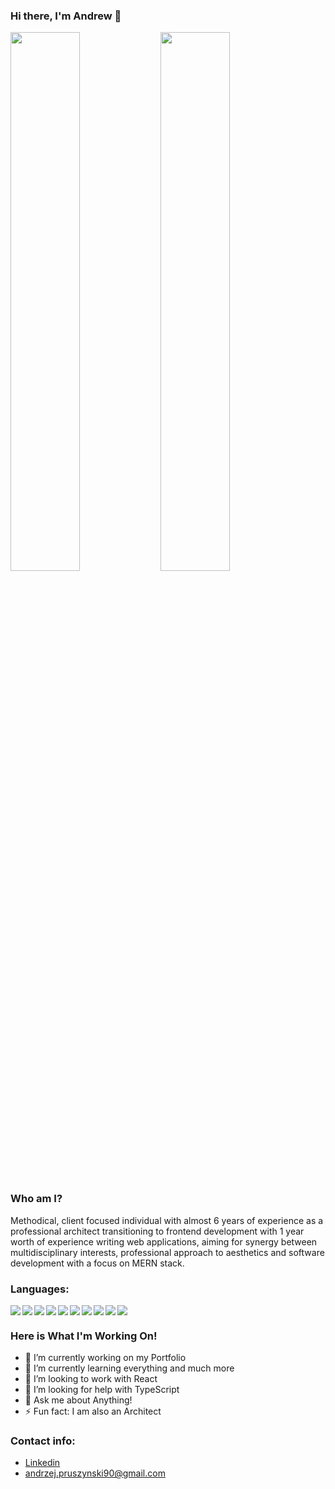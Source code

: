 ### Hi there, I'm Andrew :vulcan_salute:

<img align="left" width="47%" src="https://github-readme-stats.vercel.app/api?username=pruszynskia&show_icons=true&theme=radical" />
<img width="47%" src="https://github-readme-stats.vercel.app/api/top-langs/?username=pruszynskia&layout=compact" />
<br />

### Who am I?

Methodical, client focused individual with almost 6 years of experience as a professional architect transitioning to frontend development with 1 year worth of experience writing web applications, aiming for synergy between multidisciplinary interests, professional approach to aesthetics and software development with a focus on MERN stack.

### Languages:

<img align="left" src="https://img.shields.io/badge/react-%2320232a.svg?style=for-the-badge&logo=react&logoColor=%2361DAFB" />
<img align="left" src="https://img.shields.io/badge/javascript-%23323330.svg?style=for-the-badge&logo=javascript&logoColor=%23F7DF1E" />
<img align="left" src="https://img.shields.io/badge/typescript-%23007ACC.svg?style=for-the-badge&logo=typescript&logoColor=white" />
<img align="left" src="https://img.shields.io/badge/html5-%23E34F26.svg?style=for-the-badge&logo=html5&logoColor=white" />
<img align="left" src="https://img.shields.io/badge/css3-%231572B6.svg?style=for-the-badge&logo=css3&logoColor=white" />
<img align="left" src="https://img.shields.io/badge/Next-black?style=for-the-badge&logo=next.js&logoColor=white" />
<img align="left" src="https://img.shields.io/badge/node.js-6DA55F?style=for-the-badge&logo=node.js&logoColor=white" />
<img align="left" src="https://img.shields.io/badge/redux-%23593d88.svg?style=for-the-badge&logo=redux&logoColor=white" />
<img align="left" src="https://img.shields.io/badge/github-%23121011.svg?style=for-the-badge&logo=github&logoColor=white" />
<img src="https://img.shields.io/badge/-jest-%23C21325?style=for-the-badge&logo=jest&logoColor=white" />
<br />

### Here is What I'm Working On!

- 🔭 I’m currently working on my Portfolio
- 🌱 I’m currently learning everything and much more
- 👯 I’m looking to work with React
- 🤔 I’m looking for help with TypeScript
- 💬 Ask me about Anything!
- ⚡ Fun fact: I am also an Architect

### Contact info:

- [Linkedin](https://www.linkedin.com/in/andrzej-pruszy%C5%84ski/)
- andrzej.pruszynski90@gmail.com





